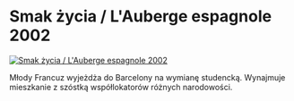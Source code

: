 Smak życia / L'Auberge espagnole 2002 
=============
[![Smak życia / L'Auberge espagnole 2002 ](http://vidos.pl/images/player.gif)](http://vidos.pl/smak-zycia-l-auberge-espagnole-2002)

 Młody Francuz wyjeżdża do Barcelony na wymianę studencką. Wynajmuje mieszkanie z szóstką współlokatorów różnych narodowości.
